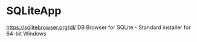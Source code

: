 # SQLiteApp

https://sqlitebrowser.org/dl/
DB Browser for SQLite - Standard installer for 64-bit Windows